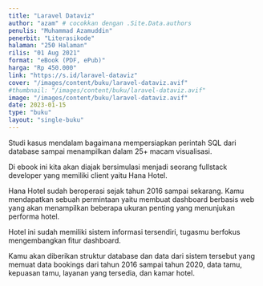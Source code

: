```yaml
---
title: "Laravel Dataviz"
author: "azam" # cocokkan dengan .Site.Data.authors
penulis: "Muhammad Azamuddin"
penerbit: "Literasikode"
halaman: "250 Halaman"
rilis: "01 Aug 2021"
format: "eBook (PDF, ePub)"
harga: "Rp 450.000"
link: "https://s.id/laravel-dataviz"
cover: "/images/content/buku/laravel-dataviz.avif"
#thumbnail: "/images/content/buku/laravel-dataviz.avif"
image: "/images/content/buku/laravel-dataviz.avif"
date: 2023-01-15
type: "buku"
layout: "single-buku"
---
```


Studi kasus mendalam bagaimana mempersiapkan perintah SQL dari database sampai menampilkan dalam 25+ macam visualisasi.

Di ebook ini kita akan diajak bersimulasi menjadi seorang fullstack developer yang memiliki client yaitu Hana Hotel.

Hana Hotel sudah beroperasi sejak tahun 2016 sampai sekarang. Kamu mendapatkan sebuah permintaan yaitu membuat dashboard berbasis web yang akan menampilkan beberapa ukuran penting yang menunjukan performa hotel.

Hotel ini sudah memiliki sistem informasi tersendiri, tugasmu berfokus mengembangkan fitur dashboard.

Kamu akan diberikan struktur database dan data dari sistem tersebut yang memuat data bookings dari tahun 2016 sampai tahun 2020, data tamu, kepuasan tamu, layanan yang tersedia, dan kamar hotel.